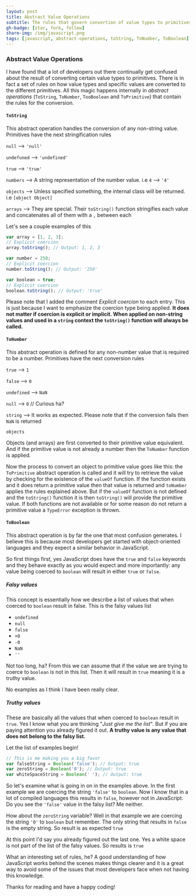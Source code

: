 ```yaml
---
layout: post
title: Abstract Value Operations
subtitle: The rules that govern convertion of value types to primitives
gh-badge: [star, fork, follow]
share-img: /img/javascript.png
tags: [javascript, abstract-operations, toString, ToNumber, ToBoolean]
---
```

### Abstract Value Operations
I have found that a lot of developers out there continually get confused about the result of converting certain value types to primitives. There is in fact a set of rules on how value types and specific values are converted to the different primitives. All this magic happens internally in *abstract operations* (``ToString``, `ToNumber`, ``TooBoolean`` and ``ToPrimitive``) that contain the rules for the conversion.

#### ``ToString``
This abstract operation handles the conversion of any non-string value. Primitives have the next stringification rules

``null`` --> ``'null'``

``undefuned`` --> ``'undefined'``

``true`` --> ``'true'``

``numbers`` --> A string representation of the number value. i.e  ``4`` --> ``'4'``

``objects`` --> Unless specified something, the internal class will be returned. i.e ``[object Object]``

``arrays`` --> They are special. Their ``toString()`` function stringifies each value and concatenates all of them with a ``,`` between each

Let's see a couple examples of this
``` javascript
var array = [1, 2, 3];
// Explicit coercion
array.toString(); // Output: 1, 2, 3

var number = 250;
// Explicit coercion
number.toString(); // Output: '250'

var boolean = true;
// Explicit coercion
boolean.toString(); // Output: 'true'
```
Please note that I added the comment *Explicit coercion* to each entry. This is just because I want to emphasize the coercion type being applied. **It does not matter if coercion is explicit or implicit. When applied on non-string values and used in a ``string`` context the ``toString()`` function will always be called.**

#### ``ToNumber``
This abstract operation is defined for any non-number value that is required to be a number. Primitives have the next conversion rules

``true`` --> ``1``

``false`` --> ``0``

``undefined`` --> ``NaN``

``null`` --> ``0`` // Curious ha?

``string`` --> It works as expected. Please note that if the conversion fails then ``NaN`` is returned

``objects``

Objects (and arrays) are first converted to their primitive value equivalent. And if the primitive value is not already a number then the ``ToNumber`` function is applied. 

Now the process to convert an object to primitive value goes like this: the ``ToPrimitive`` abstract operation is called and it will try to retrieve the value by checking for the existence of the ``valueOf`` function. If the function exists and it does return a primitive value then that value is returned and ``toNumber`` applies the rules explained above. But if the ``valueOf`` function is not defined and the ``toString()`` function it is then ``toString()`` will provide the primitive value. If both functions are not available or for some reason do not return a primitive value a ``TypeError`` exception is thrown.


#### ``ToBoolean``

This abstract operation is by far the one that most confusion generates. I believe this is because most developers get started with object-oriented languages and they expect a similar behavior in JavaScript.

So first things first, yes JavaScript does have the ``true`` and `false` keywords and they behave exactly as you would expect and more importantly: any value being coerced to `boolean` will result in either `true` or `false`.

##### Falsy values
This concept is essentially how we describe a list of values that when coerced to `boolean` result in false. This is the falsy values list
- `undefined`
- `null`
- `false`
- `+0`
- `-0`
- `NaN`
- `''`

Not too long, ha? From this we can assume that if the value we are trying to coerce to `boolean` is not in this list. Then it will result in `true` meaning it is a truthy value.

No examples as I think I have been really clear.

##### Truthy values
These are basically all the values that when coerced to `boolean` result in `true`. Yes I know what you are thinking "*Just give me the list*". But if you are paying attention you already figured it out. **A truthy value is any value that does not belong to the falsy list.**

Let the list of examples begin!
``` javascript
// This is me making you a big favor
var falseString = Boolean('false'); // Output: true 
var zeroString = Boolean('0'); // Output: true
var whiteSpaceString = Boolean(' '); // Output: true
```
So let's examine what is going in on in the examples above. In the first example we are coercing the string `'false'` to `boolean`. Now I know that in a lot of compiled languages this results in `false`, however not in JavaScript. Do you see the `'false'` value in the falsy list? Me neither. 

How about the `zeroString` variable? Well in that example we are coercing the string `'0'` to `boolean` but remember. The only string that results in `false` is the empty string. So result is as expected `true`

At this point I'd say you already figured out the last one. Yes a white space is not part of the list of the falsy values. So results is `true`

What an interesting set of rules, he? A good understanding of how JavaScript works behind the scenes makes things clearer and it is a great way to avoid some of the issues that most developers face when not having this knowledge.

Thanks for reading and have a happy coding!